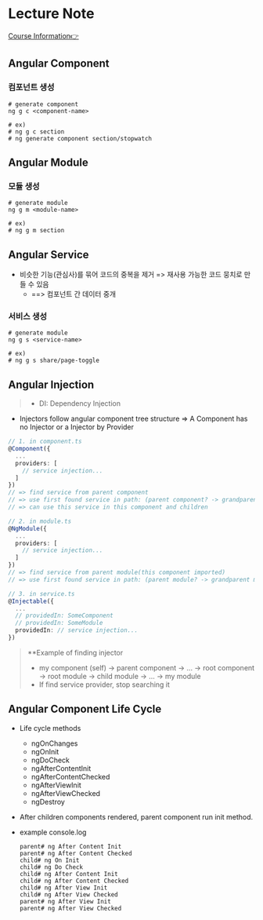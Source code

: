 # Lecture Note

[Course Information👉](https://www.inflearn.com/course/Angular)

## Angular Component

### 컴포넌트 생성

```shell
# generate component
ng g c <component-name>

# ex)
# ng g c section
# ng generate component section/stopwatch
```

## Angular Module

### 모듈 생성

```shell
# generate module
ng g m <module-name>

# ex)
# ng g m section
```

## Angular Service

- 비슷한 기능(관심사)를 묶어 코드의 중복을 제거 => 재사용 가능한 코드 뭉치로 만들 수 있음
  - ==> 컴포넌트 간 데이터 중개

### 서비스 생성

```shell
# generate module
ng g s <service-name>

# ex)
# ng g s share/page-toggle
```

## Angular Injection

> - DI: Dependency Injection

- Injectors follow angular component tree structure => A Component has no Injector or a Injector by Provider

```ts
// 1. in component.ts
@Component({
  ...
  providers: [
    // service injection...
  ]
})
// => find service from parent component
// => use first found service in path: (parent component? -> grandparent component? -> ... -> root component)
// => can use this service in this component and children
```

```ts
// 2. in module.ts
@NgModule({
  ...
  providers: [
    // service injection...
  ]
})
// => find service from parent module(this component imported)
// => use first found service in path: (parent module? -> grandparent module? -> ... -> root module)
```

```ts
// 3. in service.ts
@Injectable({
  ...
  // providedIn: SomeComponent
  // providedIn: SomeModule
  providedIn: // service injection...
})
```

> **Example of finding injector
>
> - my component (self) -> parent component -> ... -> root component -> root module -> child module -> ... -> my module
> - If find service provider, stop searching it

## Angular Component Life Cycle

- Life cycle methods
  - ngOnChanges
  - ngOnInit
  - ngDoCheck
  - ngAfterContentInit
  - ngAfterContentChecked
  - ngAfterViewInit
  - ngAfterViewChecked
  - ngDestroy

- After children components rendered, parent component run init method.
- example console.log

  ```
  parent# ng After Content Init
  parent# ng After Content Checked
  child# ng On Init
  child# ng Do Check
  child# ng After Content Init
  child# ng After Content Checked
  child# ng After View Init
  child# ng After View Checked
  parent# ng After View Init
  parent# ng After View Checked
  ```
